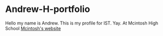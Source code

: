 # Andrew-H-portfolio

Hello my name is Andrew. This is my profile for IST. Yay. At Mcintosh High School
[Mcintosh's website](https://www.fcboe.org/mhs)
